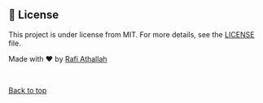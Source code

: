 ## :memo: License

This project is under license from MIT. For more details, see the [LICENSE](LICENSE.md) file.

Made with :heart: by <a href="https://instagram.com/raffidev" target="_blank">Rafi Athallah</a>

&#xa0;

<a href="#top">Back to top</a>
